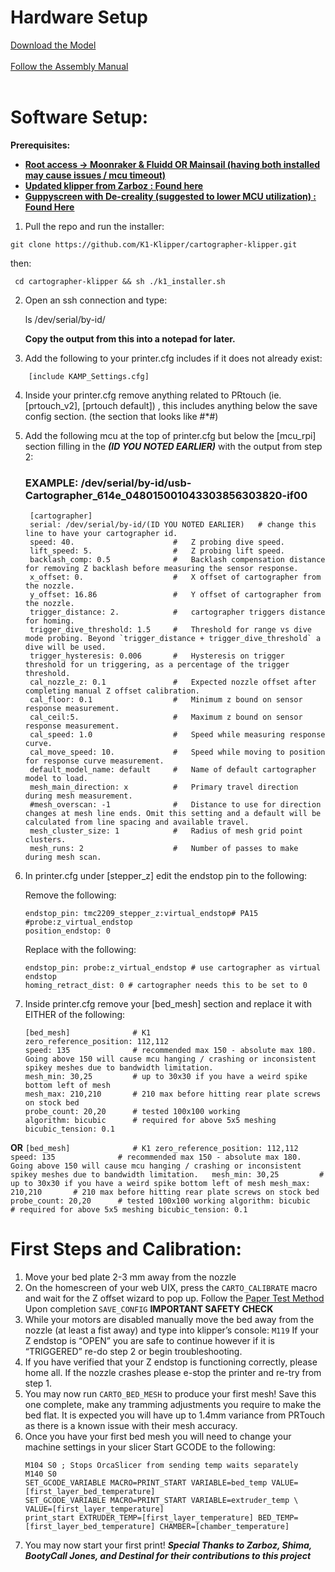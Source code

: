 # Hardware Setup

[Download the Model](https://www.printables.com/model/684338-k1-k1max-eddy-current-mount-cartographer/)
 <br><br/>
[Follow the Assembly Manual](https://docs.google.com/document/d/1iOOGeqHqNmlJenYUOr2cGRdccpGq-NLx-ezH2wCMzag/edit?usp=sharing)
 <br><br/>
# Software Setup:

**Prerequisites:** 
* **<span style="text-decoration:underline;">Root access -> Moonraker & Fluidd OR Mainsail (having both installed may cause issues / mcu timeout)</span>**
* **<span style="text-decoration:underline;">Updated klipper from Zarboz : [Found here](https://discord.com/channels/1154500511777693819/1168928848419766372)</span>**
* **<span style="text-decoration:underline;">Guppyscreen with De-creality (suggested to lower MCU utilization) : [Found Here](https://github.com/ballaswag/guppyscreen)</span>** 


1. Pull the repo and run the installer:
```
git clone https://github.com/K1-Klipper/cartographer-klipper.git
```
 then:
```
 cd cartographer-klipper && sh ./k1_installer.sh
```
2. Open an ssh connection and type:

     ls /dev/serial/by-id/
    
   **Copy the output from this into a notepad for later.**
3. Add the following to your printer.cfg includes if it does not already exist:
```
    [include KAMP_Settings.cfg]
```
4. Inside your printer.cfg remove anything related to PRtouch (ie. [prtouch_v2], [prtouch default]) , this includes anything below the save config section. (the section that looks like #*#)
5. Add the following mcu at the top of printer.cfg but below the [mcu_rpi] section filling in the ***(ID YOU NOTED EARLIER)*** with the output from step 2:
   ### **EXAMPLE:**  /dev/serial/by-id/usb-Cartographer_614e_048015001043303856303820-if00
   ```
    [cartographer]
    serial: /dev/serial/by-id/(ID YOU NOTED EARLIER)   # change this line to have your cartographer id.
    speed: 40.                      #   Z probing dive speed.
    lift_speed: 5.                  #   Z probing lift speed.
    backlash_comp: 0.5              #   Backlash compensation distance for removing Z backlash before measuring the sensor response.
    x_offset: 0.                    #   X offset of cartographer from the nozzle.
    y_offset: 16.86                 #   Y offset of cartographer from the nozzle.
    trigger_distance: 2.            #   cartographer triggers distance for homing.
    trigger_dive_threshold: 1.5     #   Threshold for range vs dive mode probing. Beyond `trigger_distance + trigger_dive_threshold` a dive will be used.
    trigger_hysteresis: 0.006       #   Hysteresis on trigger threshold for un triggering, as a percentage of the trigger threshold.
    cal_nozzle_z: 0.1               #   Expected nozzle offset after completing manual Z offset calibration.
    cal_floor: 0.1                  #   Minimum z bound on sensor response measurement.
    cal_ceil:5.                     #   Maximum z bound on sensor response measurement.
    cal_speed: 1.0                  #   Speed while measuring response curve.
    cal_move_speed: 10.             #   Speed while moving to position for response curve measurement.
    default_model_name: default     #   Name of default cartographer model to load.
    mesh_main_direction: x          #   Primary travel direction during mesh measurement.
    #mesh_overscan: -1              #   Distance to use for direction changes at mesh line ends. Omit this setting and a default will be calculated from line spacing and available travel.
    mesh_cluster_size: 1            #   Radius of mesh grid point clusters.
    mesh_runs: 2                    #   Number of passes to make during mesh scan.
    ```
7. In printer.cfg under [stepper_z] edit the endstop pin to the following:

    Remove the following:
     ```
    endstop_pin: tmc2209_stepper_z:virtual_endstop# PA15   #probe:z_virtual_endstop 
    position_endstop: 0
     ```
    Replace with the following:
     ```
    endstop_pin: probe:z_virtual_endstop # use cartographer as virtual endstop
    homing_retract_dist: 0 # cartographer needs this to be set to 0
     ```
7. Inside printer.cfg remove your [bed_mesh] section and replace it with EITHER of the following:

    ```
    [bed_mesh]              # K1
    zero_reference_position: 112,112
    speed: 135              # recommended max 150 - absolute max 180. Going above 150 will cause mcu hanging / crashing or inconsistent spikey meshes due to bandwidth limitation.  
    mesh_min: 30,25         # up to 30x30 if you have a weird spike bottom left of mesh
    mesh_max: 210,210       # 210 max before hitting rear plate screws on stock bed
    probe_count: 20,20      # tested 100x100 working
    algorithm: bicubic      # required for above 5x5 meshing
    bicubic_tension: 0.1
    ```
**OR**
    ```
    [bed_mesh]              # K1
    zero_reference_position: 112,112
    speed: 135              # recommended max 150 - absolute max 180. Going above 150 will cause mcu hanging / crashing or inconsistent spikey meshes due to bandwidth limitation.  
    mesh_min: 30,25         # up to 30x30 if you have a weird spike bottom left of mesh
    mesh_max: 210,210       # 210 max before hitting rear plate screws on stock bed
    probe_count: 20,20      # tested 100x100 working
    algorithm: bicubic      # required for above 5x5 meshing
    bicubic_tension: 0.1
    ```


# First Steps and Calibration:
1. Move your bed plate 2-3 mm away from the nozzle 
2. On the homescreen of your web UIX, press the ```CARTO_CALIBRATE``` macro and wait for the Z offset wizard to pop up.
Follow the [Paper Test Method](https://www.klipper3d.org/Bed_Level.html#the-paper-test) 
Upon completion ```SAVE_CONFIG```
    **IMPORTANT SAFETY CHECK**
3. While your motors are disabled manually move the bed away from the nozzle (at least a fist away) and type into klipper’s console: ```M119```
If your Z endstop is “OPEN” you are safe to continue however if it is “TRIGGERED” re-do step 2 or begin troubleshooting.
4. If you have verified that your Z endstop is functioning correctly, please home all. If the nozzle crashes please e-stop the printer and re-try from step 1.
5. You may now run ```CARTO_BED_MESH``` to produce your first mesh! Save this one complete, make any tramming adjustments you require to make the bed flat. It is expected you will have up to 1.4mm variance from PRTouch as there is a known issue with their mesh accuracy.
6. Once you have your first bed mesh you will need to change your machine settings in your slicer Start GCODE to the following:
    ```
    M104 S0 ; Stops OrcaSlicer from sending temp waits separately
    M140 S0
    SET_GCODE_VARIABLE MACRO=PRINT_START VARIABLE=bed_temp VALUE=[first_layer_bed_temperature] 
    SET_GCODE_VARIABLE MACRO=PRINT_START VARIABLE=extruder_temp \
    VALUE=[first_layer_temperature] 
    print_start EXTRUDER_TEMP=[first_layer_temperature] BED_TEMP=[first_layer_bed_temperature] CHAMBER=[chamber_temperature]
    ```
8. You may now start your first print! 
***Special Thanks to Zarboz, Shima, BootyCall Jones, and Destinal for their contributions to this project***
